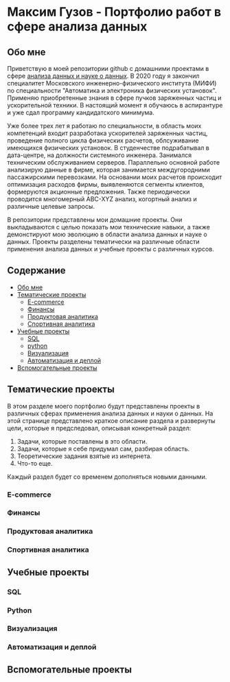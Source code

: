 # Максим Гузов - Портфолио работ в сфере анализа данных


## Обо мне

<p>
Приветствую в моей репозитории github с домашними проектами в сфере <u>анализа данных и науке о данных</u>. В 2020 году я закончил специалитет Московского инженерно-физического института (МИФИ) по специальности "Автоматика и электроника физических установок". Применяю приобретенные знания в сфере пучков заряженных частиц и ускорительной техники. В настоящий момент я обучаюсь в аспирантуре и уже сдал программу кандидатского минимума.
</p>
<p>
Уже более трех лет я работаю по специальности, в область моих компетенций входит разработака ускорителей заряженных частиц, проведение полного цикла физических расчетов, облсуживание имеющихся физических установок. В студенчестве подрабатывал в дата-центре, на должности системного инженера. Занимался техническим обслуживанием серверов.  Параллельно основной работе анализирую данные в фирме, которая занимается междугородними пассажирскими перевозками. На основании моих расчетов происходит оптимизация расходов фирмы, выявленяются сегменты клиентов, формеруются акционные предложения. Также периодически проводится многомерный ABC-XYZ анализ, когортный анализ и различные целевые запросы.
</p>
<p>
В репозитории представлены мои домашние проекты. Они выкладываются с целью показать мои технические навыки, а также демонстируют мою эволюцию в области анализа данных и науке о данных. Проекты разделены тематически на различные области применения анализа данных и учебные проекты с различных курсов. 
</p>

## Содержание
- [Обо мне](#обо-мне)
- [Тематические проекты](#тематические-проекты)
    + [E-commerce](#E-commerce)
    + [Финансы](#Финансы)
    + [Продуктовая аналитика](#Продуктовая-аналитика)
    + [Спортивная аналитика](#Спортивная-аналитика)
- [Учебные проекты](#учебные-проекты)
    + [SQL](#SQL)
    + [python](#python)
    + [Визуализация](#Визуализация)
    + [Автоматизация и деплой](#Автоматизация-и-деплой)
- [Вспомогательные проекты](#Вспомогательныые-проекты)
  
 
## Тематические проекты
<p>
В этом разделе моего портфолио будут представлены проекты в различных сферах применения анализа данных и науки о данных. На этой странице представлено краткое описание раздела и развернуты цели, которые я предследовал, описывая конкретный раздел:
</p>

1. Задачи, которые поставлены в это области.
2. Задачи, которые я себе придумал сам, разбирая область.
3. Теоретические задания взятые из интернета.
4. Что-то еще.
<p>
    
Каждый раздел будет со временем дополняться новыми данными.
</p>

### E-commerce
<p>
 
</p>

### Финансы
<p>

</p>

### Продуктовая аналитика
<p>

</p>

### Спортивная аналитика

<p>
 
</p>

## Учебные проекты
<p>
    
</p>

### SQL
<p>

</p>

### Python
<p>

</p>

### Визуализация
<p>

</p>

### Автоматизация и деплой
<p>

</p>

## Вспомогательные проекты
<p>

</p>


